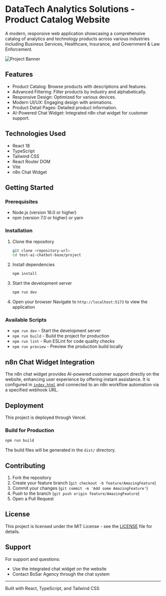 # DataTech Analytics Solutions - Product Catalog Website

A modern, responsive web application showcasing a comprehensive catalog of analytics and technology products across various industries including Business Services, Healthcare, Insurance, and Government & Law Enforcement.

![Project Banner](https://via.placeholder.com/800x400/dc2626/ffffff?text=DataTech+Analytics+Solutions)

## Features

- Product Catalog: Browse products with descriptions and features.
- Advanced Filtering: Filter products by industry and alphabetically.
- Responsive Design: Optimized for various devices.
- Modern UI/UX: Engaging design with animations.
- Product Detail Pages: Detailed product information.
- AI-Powered Chat Widget: Integrated n8n chat widget for customer support.

## Technologies Used

- React 18
- TypeScript
- Tailwind CSS
- React Router DOM
- Vite
- n8n Chat Widget

## Getting Started

### Prerequisites

- Node.js (version 16.0 or higher)
- npm (version 7.0 or higher) or yarn

### Installation

1. Clone the repository
   ```bash
   git clone <repository-url>
   cd test-ai-chatbot-base/project
   ```

2. Install dependencies
   ```bash
   npm install
   ```

3. Start the development server
   ```bash
   npm run dev
   ```

4. Open your browser
   Navigate to `http://localhost:5173` to view the application

### Available Scripts

- `npm run dev` - Start the development server
- `npm run build` - Build the project for production
- `npm run lint` - Run ESLint for code quality checks
- `npm run preview` - Preview the production build locally

## n8n Chat Widget Integration

The n8n chat widget provides AI-powered customer support directly on the website, enhancing user experience by offering instant assistance. It is configured in [`index.html`](index.html) and connected to an n8n workflow automation via a specified webhook URL.

## Deployment

This project is deployed through Vercel.

### Build for Production
```bash
npm run build
```

The build files will be generated in the `dist/` directory.

## Contributing

1. Fork the repository
2. Create your feature branch (`git checkout -b feature/AmazingFeature`)
3. Commit your changes (`git commit -m 'Add some AmazingFeature'`)
4. Push to the branch (`git push origin feature/AmazingFeature`)
5. Open a Pull Request

## License

This project is licensed under the MIT License - see the [LICENSE](LICENSE) file for details.

## Support

For support and questions:
- Use the integrated chat widget on the website
- Contact BoSar Agency through the chat system

---

Built with React, TypeScript, and Tailwind CSS
